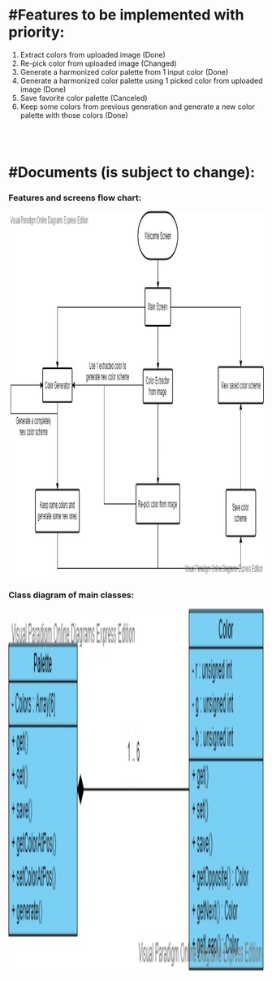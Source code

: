 <h1>#Features to be implemented with priority:</h1>
<ol>
    <li>Extract colors from uploaded image (Done)</li>
    <li>Re-pick color from uploaded image (Changed)</li>
    <li>Generate a harmonized color palette from 1 input color (Done)</li>
    <li>Generate a harmonized color palette using 1 picked color from uploaded image (Done)</li>
    <li>Save favorite color palette (Canceled)</li>
    <li>Keep some colors from previous generation and generate a new color palette with those colors (Done)</li>
</ol>

<br>
<br>

<h1>#Documents (is subject to change):</h1>
<h3>Features and screens flow chart:</h3>
<img src="features_and_screens_flow_chart.jpg" width="1280" height="720">
<br>
<h3>Class diagram of main classes:</h3>
<img src="class_diagram.jpg" width="1280" height="720">
